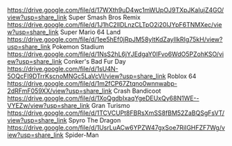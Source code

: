 https://drive.google.com/file/d/17WXth9uD4wc1mWUpOJ9TXpJKaIujZ4GO/view?usp=share_link
Super Smash Bros Remix
https://drive.google.com/file/d/1J1hC2lIDLnzCLTpO2i20lJYpF6TNMXec/view?usp=share_link
Super Mario 64 Land
https://drive.google.com/file/d/1ee5hEf0jRpJM58yltKdZayIlkRIg75kH/view?usp=share_link
Pokemon Stadium
https://drive.google.com/file/d/1NsS2hL6jYJEdgaY0IFvo6WdO5PZohKSO/view?usp=share_link
Conker's Bad Fur Day
https://drive.google.com/file/d/1sU4N-5OQcFI9DTrrKscnoMNGc5LaVcVI/view?usp=share_link
Roblox 64
https://drive.google.com/file/d/1m2fCP67Ztqno0wnnwabp-2dRFmF059XX/view?usp=share_link
Crash Bandicoot
https://drive.google.com/file/d/1XoQgdbIxaqYgeDEUxQy68N1WE--VYEZw/view?usp=share_link
Gran Turismo
https://drive.google.com/file/d/1TCVCUPt8FBRsXmSS8fBM52ZaBQSgFsVT/view?usp=share_link
Spyro The Dragon
https://drive.google.com/file/d/1UsrLuACw6YPZW47gxSoe7RiIGHFZF7Wg/view?usp=share_link
Spider-Man
